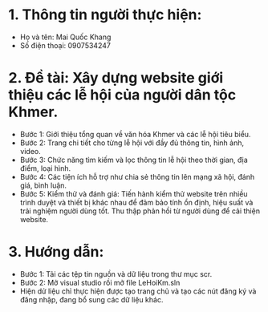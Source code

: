 # 1. Thông tin người thực hiện:
   * Họ và tên: Mai Quốc Khang
   * Số điện thoại: 0907534247
# 2. Đề tài: Xây dựng website giới thiệu các lễ hội của người dân tộc Khmer.
   * Bước 1: Giới thiệu tổng quan về văn hóa Khmer và các lễ hội tiêu biểu.
   * Bước 2: Trang chi tiết cho từng lễ hội với đầy đủ thông tin, hình ảnh, video.
   * Bước 3: Chức năng tìm kiếm và lọc thông tin lễ hội theo thời gian, địa điểm, loại hình.
   * Bước 4: Các tiện ích hỗ trợ như chia sẻ thông tin lên mạng xã hội, đánh giá, bình luận.
   * Bước 5: Kiểm thử và đánh giá: Tiến hành kiểm thử website trên nhiều trình duyệt và thiết bị khác nhau để đảm bảo tính ổn định, hiệu suất và trải nghiệm người dùng tốt. Thu thập phản hồi từ người dùng để cải thiện website.
# 3. Hướng dẫn:
* Bước 1: Tải các tệp tin nguồn và dữ liệu trong thư mục scr.
* Bước 2: Mở visual studio rồi mở file LeHoiKm.sln
* Hiện dử liệu chỉ thực hiện được tạo trang chủ và tạo các nút đăng ký và đăng nhập, đang bổ sung các dữ liệu khác.

